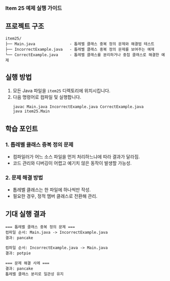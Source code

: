 ### Item 25 예제 실행 가이드

## 프로젝트 구조
```
item25/
├── Main.java               - 톱레벨 클래스 중복 정의 문제와 해결법 테스트
├── IncorrectExample.java   - 톱레벨 클래스 중복 정의 문제를 보여주는 예제
└── CorrectExample.java     - 톱레벨 클래스를 분리하거나 중첩 클래스로 해결한 예제
```

## 실행 방법
1. 모든 Java 파일을 `item25` 디렉토리에 위치시킵니다.
2. 다음 명령어로 컴파일 및 실행합니다.
   ```bash
   javac Main.java IncorrectExample.java CorrectExample.java
   java item25.Main
   ```

## 학습 포인트
### 1. 톱레벨 클래스 중복 정의 문제
* 컴파일러가 어느 소스 파일을 먼저 처리하느냐에 따라 결과가 달라짐.
* 코드 관리와 디버깅이 어렵고 예기치 않은 동작이 발생할 가능성.

### 2. 문제 해결 방법
* 톱레벨 클래스는 한 파일에 하나씩만 작성.
* 필요한 경우, 정적 멤버 클래스로 전환해 관리.

## 기대 실행 결과
```
=== 톱레벨 클래스 중복 정의 문제 ===
컴파일 순서: Main.java -> IncorrectExample.java
결과: pancake

컴파일 순서: IncorrectExample.java -> Main.java
결과: potpie

=== 문제 해결 사례 ===
결과: pancake
톱레벨 클래스 분리로 일관성 유지
```
